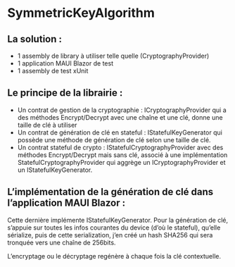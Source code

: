 # SymmetricKeyAlgorithm

## La solution :

-	1 assembly de library à utiliser telle quelle (CryptographyProvider)
-	1 application MAUI Blazor de test
-	1 assembly de test xUnit

## Le principe de la librairie :

-	Un contrat de gestion de la cryptographie : ICryptographyProvider qui a des méthodes Encrypt/Decrypt avec une chaîne et une clé, donne une taille de clé à utiliser
-	Un contrat de génération de clé en stateful : IStatefulKeyGenerator qui possède une méthode de génération de clé selon une taille de clé.
-	Un contrat stateful de crypto : IStatefulCryptographyProvider avec des méthodes Encrypt/Decrypt mais sans clé, associé à une implémentation StatefulCryptographyProvider qui aggrège un ICryptographyProvider et un IStatefulKeyGenerator.

## L’implémentation de la génération de clé dans l’application MAUI Blazor :

Cette dernière implémente IStatefulKeyGenerator.
Pour la génération de clé, s’appuie sur toutes les infos courantes du device (d’où le stateful), qu’elle sérialize, puis de cette serialization, j’en créé un hash SHA256 qui sera tronquée vers une chaîne de 256bits.

L’encryptage ou le décryptage regénère à chaque fois la clé contextuelle.

 


